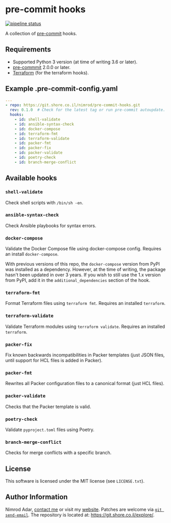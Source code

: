 # pre-commit hooks

[![pipeline status](https://git.shore.co.il/nimrod/pre-commit-hooks/badges/main/pipeline.svg)](https://git.shore.co.il/nimrod/pre-commit-hooks/-/commits/main)

A collection of [pre-commit](https://pre-commit.com/) hooks.

## Requirements

- Supported Python 3 version (at time of writing 3.6 or later).
- [pre-commmit](https://pre-commit.com/) 2.0.0 or later.
- [Terraform](https://www.terraform.io/) (for the terraform hooks).

## Example .pre-commit-config.yaml

```yaml
---
- repo: https://git.shore.co.il/nimrod/pre-commit-hooks.git
  rev: 0.1.0  # Check for the latest tag or run pre-commit autoupdate.
  hooks:
    - id: shell-validate
    - id: ansible-syntax-check
    - id: docker-compose
    - id: terraform-fmt
    - id: terraform-validate
    - id: packer-fmt
    - id: packer-fix
    - id: packer-validate
    - id: poetry-check
    - id: branch-merge-conflict
```

## Available hooks

### `shell-validate`

Check shell scripts with `/bin/sh -en`.

### `ansible-syntax-check`

Check Ansible playbooks for syntax errors.

### `docker-compose`

Validate the Docker Compose file using docker-compose config.
Requires an install `docker-compose`.

With previous versions of this repo, the `docker-compose` version from PyPI was
installed as a dependency. However, at the time of writing, the package hasn't
been updated in over 3 years. If you wish to still use the 1.x version from
PyPI, add it in the `additional_dependencies` section of the hook.

### `terraform-fmt`

Format Terraform files using `terraform fmt`.
Requires an installed `terraform`.

### `terraform-validate`

Validate Terraform modules using `terraform validate`.
Requires an installed `terraform`.

### `packer-fix`

Fix known backwards incompatibilities in Packer templates (just JSON files,
until support for HCL files is added in Packer).

### `packer-fmt`

Rewrites all Packer configuration files to a canonical format (just HCL files).

### `packer-validate`

Checks that the Packer template is valid.

### `poetry-check`

Validate `pyproject.toml` files using Poetry.

### `branch-merge-conflict`

Checks for merge conflicts with a specific branch.

## License

This software is licensed under the MIT license (see `LICENSE.txt`).

## Author Information

Nimrod Adar, [contact me](mailto:nimrod@shore.co.il) or visit my
[website](https://www.shore.co.il/). Patches are welcome via
[`git send-email`](http://git-scm.com/book/en/v2/Git-Commands-Email). The repository
is located at: <https://git.shore.co.il/explore/>.
